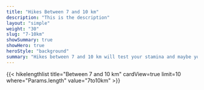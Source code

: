 ```yaml
---
title: "Hikes Between 7 and 10 km"
description: "This is the description"
layout: "simple"
weight: "30"
slug: "7-10km"
showSummary: true
showHero: true
heroStyle: "background"
summary: "Hikes between 7 and 10 km will test your stamina and maybe your wayfinding abilities. Oh, and bring a lunch!."
---
```


{{< hikelengthlist title="Between 7 and 10 km" cardView=true limit=10 where="Params.length" value="7to10km" >}}
